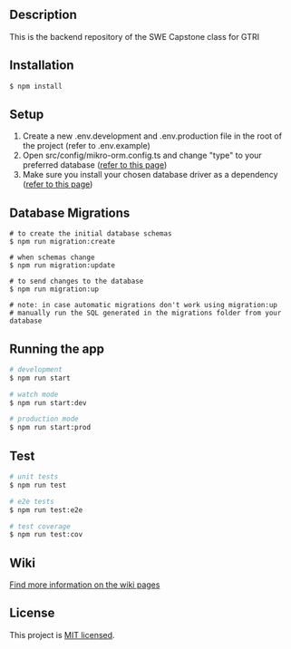 ## Description

This is the backend repository of the SWE Capstone class for GTRI

## Installation

```bash
$ npm install
```

## Setup

1. Create a new .env.development and .env.production file in the root of the project (refer to .env.example)
2. Open src/config/mikro-orm.config.ts and change "type" to your preferred database ([refer to this page](https://mikro-orm.io/docs/configuration#driver))
3. Make sure you install your chosen database driver as a dependency ([refer to this page](https://mikro-orm.io/docs/usage-with-sql))

## Database Migrations

```
# to create the initial database schemas
$ npm run migration:create

# when schemas change
$ npm run migration:update

# to send changes to the database
$ npm run migration:up

# note: in case automatic migrations don't work using migration:up
# manually run the SQL generated in the migrations folder from your database
```

## Running the app

```bash
# development
$ npm run start

# watch mode
$ npm run start:dev

# production mode
$ npm run start:prod
```

## Test

```bash
# unit tests
$ npm run test

# e2e tests
$ npm run test:e2e

# test coverage
$ npm run test:cov
```

## Wiki

[Find more information on the wiki pages](https://github.com/ydubuc/swe-capstone-backend/wiki)

## License

This project is [MIT licensed](LICENSE).
